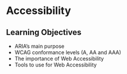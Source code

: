 # Accessibility

## Learning Objectives

- ARIA’s main purpose
- WCAG conformance levels (A, AA and AAA)
- The importance of Web Accessibility
- Tools to use for Web Accessibility
